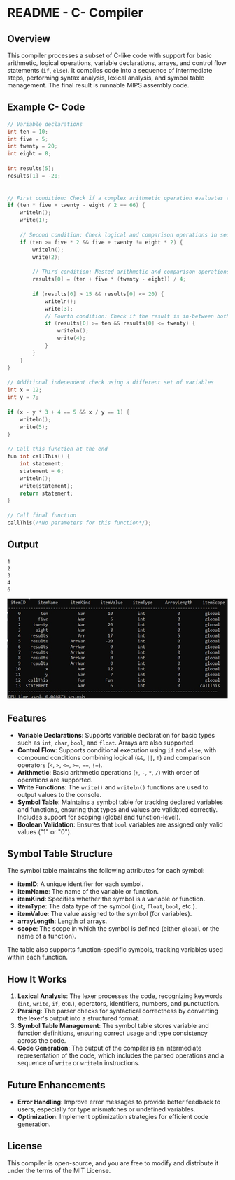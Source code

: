 # README - C- Compiler

## Overview
This compiler processes a subset of C-like code with support for basic arithmetic, logical operations, variable declarations, arrays, and control flow statements (`if`, `else`). It compiles code into a sequence of intermediate steps, performing syntax analysis, lexical analysis, and symbol table management. The final result is runnable MIPS assembly code.

## Example C- Code
```c
// Variable declarations
int ten = 10;
int five = 5;
int twenty = 20;
int eight = 8;

int results[5];
results[1] = -20;


// First condition: Check if a complex arithmetic operation evaluates to true
if (ten * five + twenty - eight / 2 == 66) {
    writeln();
    write(1);

    // Second condition: Check logical and comparison operations in sequence
    if (ten >= five * 2 && five + twenty != eight * 2) {
        writeln();
        write(2);

        // Third condition: Nested arithmetic and comparison operations
        results[0] = (ten + five * (twenty - eight)) / 4;

        if (results[0] > 15 && results[0] <= 20) {
            writeln();
            write(3);
            // Fourth condition: Check if the result is in-between both a and c
            if (results[0] >= ten && results[0] <= twenty) {
                writeln();
                write(4);
            }
        }
    }
}

// Additional independent check using a different set of variables
int x = 12;
int y = 7;

if (x - y * 3 + 4 == 5 && x / y == 1) {
    writeln();
    write(5);
}

// Call this function at the end
fun int callThis() {
    int statement;
    statement = 6;
    writeln();
    write(statement);
    return statement;
}

// Call final function
callThis(/*No parameters for this function*/);
```

## Output
```
1
2
3
4
6
```
![Symbol table picture](symbol_table_screenshot.jpg)



## Features

- **Variable Declarations**: Supports variable declaration for basic types such as `int`, `char`, `bool`, and `float`. Arrays are also supported.
- **Control Flow**: Supports conditional execution using `if` and `else`, with compound conditions combining logical (`&&`, `||`, `!`) and comparison operators (`<`, `>`, `<=`, `>=`, `==`, `!=`).
- **Arithmetic**: Basic arithmetic operations (`+`, `-`, `*`, `/`) with order of operations are supported.
- **Write Functions**: The `write()` and `writeln()` functions are used to output values to the console.
- **Symbol Table**: Maintains a symbol table for tracking declared variables and functions, ensuring that types and values are validated correctly. Includes support for scoping (global and function-level).
- **Boolean Validation**: Ensures that `bool` variables are assigned only valid values ("1" or "0").

## Symbol Table Structure

The symbol table maintains the following attributes for each symbol:
- **itemID**: A unique identifier for each symbol.
- **itemName**: The name of the variable or function.
- **itemKind**: Specifies whether the symbol is a variable or function.
- **itemType**: The data type of the symbol (`int`, `float`, `bool`, etc.).
- **itemValue**: The value assigned to the symbol (for variables).
- **arrayLength**: Length of arrays.
- **scope**: The scope in which the symbol is defined (either `global` or the name of a function).

The table also supports function-specific symbols, tracking variables used within each function.

## How It Works

1. **Lexical Analysis**: The lexer processes the code, recognizing keywords (`int`, `write`, `if`, etc.), operators, identifiers, numbers, and punctuation.
2. **Parsing**: The parser checks for syntactical correctness by converting the lexer's output into a structured format.
3. **Symbol Table Management**: The symbol table stores variable and function definitions, ensuring correct usage and type consistency across the code.
4. **Code Generation**: The output of the compiler is an intermediate representation of the code, which includes the parsed operations and a sequence of `write` or `writeln` instructions.

## Future Enhancements

- **Error Handling**: Improve error messages to provide better feedback to users, especially for type mismatches or undefined variables.
- **Optimization**: Implement optimization strategies for efficient code generation.

## License

This compiler is open-source, and you are free to modify and distribute it under the terms of the MIT License.
